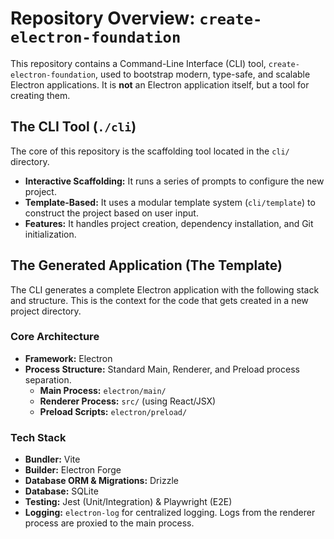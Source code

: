# Repository Overview: `create-electron-foundation`

This repository contains a Command-Line Interface (CLI) tool, `create-electron-foundation`, used to bootstrap modern, type-safe, and scalable Electron applications. It is **not** an Electron application itself, but a tool for creating them.

## The CLI Tool (`./cli`)

The core of this repository is the scaffolding tool located in the `cli/` directory.

- **Interactive Scaffolding:** It runs a series of prompts to configure the new project.
- **Template-Based:** It uses a modular template system (`cli/template`) to construct the project based on user input.
- **Features:** It handles project creation, dependency installation, and Git initialization.

## The Generated Application (The Template)

The CLI generates a complete Electron application with the following stack and structure. This is the context for the code that gets created in a new project directory.

### Core Architecture

- **Framework:** Electron
- **Process Structure:** Standard Main, Renderer, and Preload process separation.
  - **Main Process:** `electron/main/`
  - **Renderer Process:** `src/` (using React/JSX)
  - **Preload Scripts:** `electron/preload/`

### Tech Stack

- **Bundler:** Vite
- **Builder:** Electron Forge
- **Database ORM & Migrations:** Drizzle
- **Database:** SQLite
- **Testing:** Jest (Unit/Integration) & Playwright (E2E)
- **Logging:** `electron-log` for centralized logging. Logs from the renderer process are proxied to the main process.

